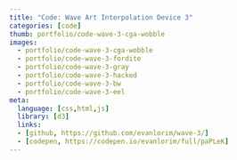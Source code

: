 ```yaml
---
title: "Code: Wave Art Interpolation Device 3"
categories: [code]
thumb: portfolio/code-wave-3-cga-wobble
images:
  - portfolio/code-wave-3-cga-wobble
  - portfolio/code-wave-3-fordite
  - portfolio/code-wave-3-gray
  - portfolio/code-wave-3-hacked
  - portfolio/code-wave-3-bw
  - portfolio/code-wave-3-eel
meta:
  language: [css,html,js]
  library: [d3]
  links:
  - [github, https://github.com/evanlorim/wave-3/]
  - [codepen, https://codepen.io/evanlorim/full/paPLeK]
---
```

